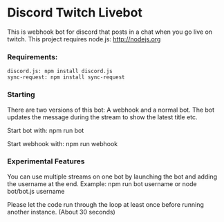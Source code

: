 # Discord Twitch Livebot

This is webhook bot for discord that posts in a chat when you go live on twitch.
This project requires node.js: http://nodejs.org

### Requirements:

	discord.js: npm install discord.js
	sync-request: npm install sync-request

### Starting

There are two versions of this bot: A webhook and a normal bot. The bot updates the message during the stream to show the latest title etc.

Start bot with:		npm run bot

Start webhook with:	npm run webhook

### Experimental Features

You can use multiple streams on one bot by launching the bot and adding the username at the end.  Example: npm run bot username or node bot/bot.js username

Please let the code run through the loop at least once before running another instance. (About 30 seconds)

